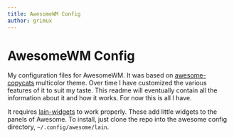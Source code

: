 ```yaml
---
title: AwesomeWM Config
author: grimux
---
```


AwesomeWM Config
================

My configuration files for AwesomeWM.  It was based on [awesome-copycats](https://github.com/lcpz/awesome-copycats) multicolor theme.  Over time I have customized the various features of it to suit my taste.  This readme will eventually contain all the information about it and how it works.  For now this is all I have.

It requires [lain-widgets](https://github.com/lcpz/lain) to work properly.  These add little widgets to the panels of Awesome.  To install, just clone the repo into the awesome config directory, `~/.config/awesome/lain`.
